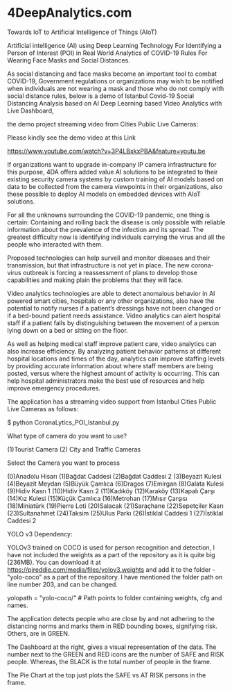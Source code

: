 # 4DeepAnalytics.com
Towards IoT to Artificial Intelligence of Things (AIoT) 

Artificial intelligence (AI) using Deep Learning Technology For Identifying a Person of Interest (POI) in Real World Analytics of COVID-19 Rules For Wearing Face Masks and Social Distances.

As social distancing and face masks become an important tool to combat COVID-19, Government regulations or organizations may wish to be notified when individuals are not wearing a mask and those who do not comply with social distance rules, below is a demo of Istanbul Covid-19 Social Distancing Analysis based on AI Deep Learning based Video Analytics with Live Dashboard,

the demo project streaming video from Cities Public Live Cameras:

Please kindly see the demo video at this Link

https://www.youtube.com/watch?v=3P4LBxkxPBA&feature=youtu.be

If organizations want to upgrade in-company IP camera infrastructure for this purpose, 4DA offers added value AI solutions to be integrated to their existing security camera systems by custom training of AI models based on data to be collected from the camera viewpoints in their organizations, also these possible to deploy AI models on embedded devices with AIoT solutions.

For all the unknowns surrounding the COVID-19 pandemic, one thing is certain: Containing and rolling back the disease is only possible with reliable information about the prevalence of the infection and its spread. The greatest difficulty now is identifying individuals carrying the virus and all the people who interacted with them.

Proposed technologies can help surveil and monitor diseases and their transmission, but that infrastructure is not yet in place. The new corona-virus outbreak is forcing a reassessment of plans to develop those capabilities and making plain the problems that they will face.

Video analytics technologies are able to detect anomalous behavior in AI powered smart cities, hospitals or any other organizations, also have the potential to notify nurses if a patient’s dressings have not been changed or if a bed-bound patient needs assistance. Video analytics can alert hospital staff if a patient falls by distinguishing between the movement of a person lying down on a bed or sitting on the floor.

As well as helping medical staff improve patient care, video analytics can also increase efficiency. By analyzing patient behavior patterns at different hospital locations and times of the day, analytics can improve staffing levels by providing accurate information about where staff members are being posted, versus where the highest amount of activity is occurring. This can help hospital administrators make the best use of resources and help improve emergency procedures.

The application has a streaming video support from Istanbul Cities Public Live Cameras as follows:

$ python CoronaLytics_POI_Istanbul.py

What type of camera do you want to use?

 (1)Tourist Camera
 (2) City and Traffic Cameras
 
Select the Camera you want to process

(0)Anadolu Hisarı
(1)Bağdat Caddesi 
(2)Bağdat Caddesi 2 
(3)Beyazit Kulesi
(4)Beyazit Meydan 
(5)Büyük Çamlıca 
(6)Dragos
(7)Emirgan 
(8)Galata Kulesi
(9)Hidiv Kasrı 1 
(10)Hidiv Kasrı 2 
(11)Kadıköy 
(12)Karaköy 
(13)Kapalı Çarşı 
(14)Kız Kulesi 
(15)Küçük Çamlıca
(16)Metrohan 
(17)Mısır Çarşısı 
(18)Miniatürk 
(19)Pierre Loti 
(20)Salacak 
(21)Saraçhane 
(22)Sepetçiler Kasrı 
(23)Sultanahmet 
(24)Taksim 
(25)Ulus Parkı 
(26)İstiklal Caddesi 1
(27)İstiklal Caddesi 2

YOLO v3 Dependency:

YOLOv3 trained on COCO is used for person recognition and detection, I have not included the weights as a part of the repository as it is quite big (236MB). You can download it at https://pjreddie.com/media/files/yolov3.weights and add it to the folder - "yolo-coco" as a part of the repository. I have mentioned the folder path on line number 203, and can be changed.

yolopath = "yolo-coco/" # Path points to folder containing weights, cfg and names.

The application detects people who are close by and not adhering to the distancing norms and marks them in RED bounding boxes, signifying risk. Others, are in GREEN.

The Dashboard at the right, gives a visual representation of the data. The number next to the GREEN and RED icons are the number of SAFE and RISK people. Whereas, the BLACK is the total number of people in the frame.

The Pie Chart at the top just plots the SAFE vs AT RISK persons in the frame.

